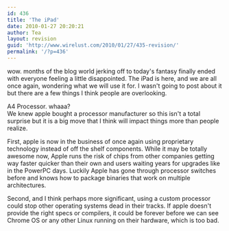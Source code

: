 ```yaml
---
id: 436
title: 'The iPad'
date: 2010-01-27 20:20:21
author: Tea
layout: revision
guid: 'http://www.wirelust.com/2010/01/27/435-revision/'
permalink: '/?p=436'
---
```


wow. months of the blog world jerking off to today's fantasy finally ended with everyone feeling a little disappointed. The iPad is here, and we are all once again, wondering what we will use it for. I wasn't going to post about it but there are a few things I think people are overlooking.

A4 Processor. whaaa?  
We knew apple bought a processor manufacturer so this isn't a total surprise but it is a big move that I think will impact things more than people realize.

First, apple is now in the business of once again using proprietary technology instead of off the shelf components. While it may be totally awesome now, Apple runs the risk of chips from other companies getting way faster quicker than their own and users waiting years for upgrades like in the PowerPC days. Luckily Apple has gone through processor switches before and knows how to package binaries that work on multiple architectures.

Second, and I think perhaps more significant, using a custom processor could stop other operating systems dead in their tracks. If apple doesn't provide the right specs or compilers, it could be forever before we can see Chrome OS or any other Linux running on their hardware, which is too bad.
